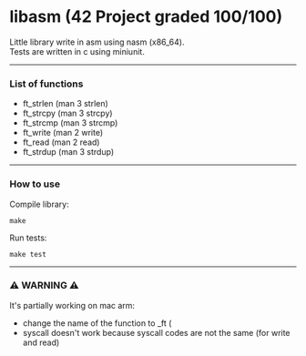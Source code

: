 # libasm (42 Project graded 100/100)

Little library write in asm using nasm (x86_64).<br>
Tests are written in c using miniunit.

---

### List of functions

- ft_strlen (man 3 strlen)
- ft_strcpy (man 3 strcpy)
- ft_strcmp (man 3 strcmp)
- ft_write (man 2 write)
- ft_read (man 2 read)
- ft_strdup (man 3 strdup)

---

### How to use

Compile library:
```
make
```

Run tests:
```
make test
```

---
### ⚠️ WARNING ⚠️

It's partially working on mac arm:
- change the name of the function to _ft (
- syscall doesn't work because syscall codes are not the same (for write and read)

